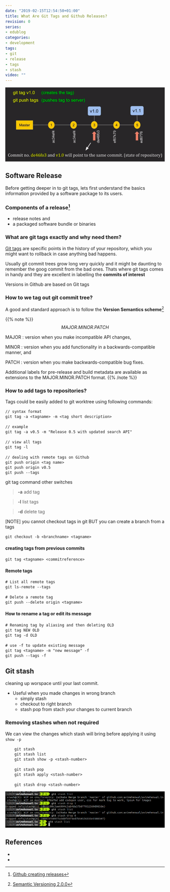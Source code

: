 ```yaml
---
date: "2019-02-15T12:54:50+01:00"
title: What Are Git Tags and Github Releases?
revision: 0
series:
- edublog
categories:
- development
tags:
- git
- release
- tags
- stash
video: ""
---
```


![Git tags](git-tags.png)

## Software Release

Before getting deeper in to git tags, lets first understand the
basics information provided by a software package to its users.

### Components of a release[^1]

* release notes and
* a packaged software bundle or binaries

### What are git tags exactly and why need them?

[Git tags](https://git-scm.com/book/en/v2/Git-Basics-Tagging) are specific points
in the history of your repository, which you might want to rollback in case anything bad happens.

Usually git commit trees grow long very quickly and it might be daunting to remember the
goog commit from the bad ones. Thats where git tags comes in handy and they are excellent in
labelling the **commits of interest**

Versions in Github are based on Git tags


### How to we tag out git commit tree?

A good and standard approach is to follow the **Version Semantics scheme**[^2]

{{% note %}}    
$$ MAJOR.MINOR.PATCH $$

MAJOR
: version when you make incompatible API changes,

MINOR
: version when you add functionality in a backwards-compatible manner, and

PATCH
: version when you make backwards-compatible bug fixes.

Additional labels for pre-release and build metadata are available as extensions to the MAJOR.MINOR.PATCH format.
{{% /note %}}

### How to add tags to repositories?

Tags could be easily added to git worktree using following commands:
```
// syntax format
git tag -a <tagname> -m <tag short description>

// example
git tag -a v0.5 -m "Release 0.5 with updated search API"

// view all tags
git tag -l

// dealing with remote tags on Github
git push origin <tag name>
git push origin v0.5
git push --tags
```

git tag command other switches
> **-a** add tag

> **-l** list tags

> **-d** delete tag


[NOTE] you cannot checkout tags in git BUT you can create a branch from a tags

```
git checkout -b <branchname> <tagname>
```

#### creating tags from previous commits
```
git tag <tagname> <commitreference>
```

#### Remote tags 
```
# List all remote tags
git ls-remote --tags

# Delete a remote tag
git push --delete origin <tagname>
```

#### How to rename a tag or edit its message
```
# Renaming tag by aliasing and then deleting OLD
git tag NEW OLD
git tag -d OLD

# use -f to update existing message
git tag <tagname> -m "new message" -f
git push --tags -f
```

## Git stash

cleaning up worspace until your last commit.

+ Useful when you made changes in wrong branch
  + simply stash
  + checkout to right branch
  + stash pop from stach your changes to current branch

### Removing stashes when not required

We can view the changes which stash will bring before applying it using `show -p`

```git
    git stash
    git stash list
    git stash show -p <stash-number>
    
    git stash pop
    git stash apply <stash-number>

    git stash drop <stash-number>
```

![git stash drop](git-stash-drop.png)

## References
* [^1]: [Github creating releases](https://help.github.com/articles/creating-releases/)
* [^2]: [Semantic Versioning 2.0.0](https://semver.org/)
